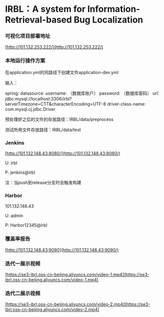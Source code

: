 # IRBL：A system for Information-Retrieval-based Bug Localization


### 可视化项目部署地址

[http://101.132.253.222/](http://101.132.253.222/)



### 本地运行操作方案

在application.yml的同路径下创建文件application-dev.yml

输入：

spring:
  datasource:
    username: （数据库账户）
    password: （数据库密码）
    url: jdbc:mysql://localhost:3306/irbl?serverTimezone=CTT&characterEncoding=UTF-8
    driver-class-name: com.mysql.cj.jdbc.Driver



预处理好之后的文件的存放路径：IRBL/data/preprocess

测试所用文件存放路径：IRBL/data/test



### Jenkins

[http://101.132.148.43:8080/](http://101.132.148.43:8080/)

U: irbl

P: jenkins@irbl

注：当push到release分支时会触发构建



### Harbor

101.132.148.43

U: admin

P: Harbor12345@irbl



### 覆盖率报告

[http://101.132.148.43:9090](http://101.132.148.43:9090/)



### 迭代一展示视频

[https://se3-ibrl.oss-cn-beijing.aliyuncs.com/video-1.mp4](https://se3-ibrl.oss-cn-beijing.aliyuncs.com/video-1.mp4)



### 迭代二展示视频

[https://se3-ibrl.oss-cn-beijing.aliyuncs.com/video-2.mp4](https://se3-ibrl.oss-cn-beijing.aliyuncs.com/video-2.mp4)